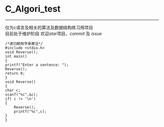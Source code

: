 # C_Algori_test
---
仅为c语言及相关的算法及数据结构练习用项目  
目前处于维护阶段
欢迎*star*项目，*commit* 及 *issue* 

    /*递归颠倒字串算法*/
    #include <stdio.h>
    void Reverse();
    int main()
    {
    printf("Enter a sentence: ");
    Reverse();
    return 0;
    }
    void Reverse()
    {
    char c;
    scanf("%c",&c);
    if( c != '\n')
    {
        Reverse();
        printf("%c",c);
    }
    }
    

 


